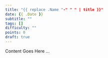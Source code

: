 ```yaml
---
title: "{{ replace .Name "-" " " | title }}"
date: {{ .Date }}
subtitle: ""
tags: []
difficulty: ""
points: 0
draft: true
--- 
```


Content Goes Here ...